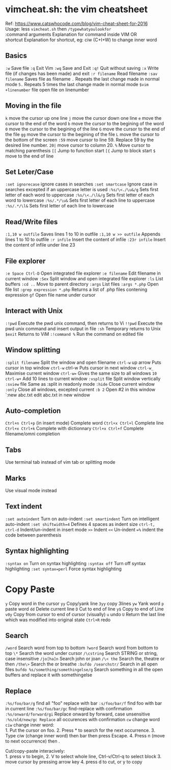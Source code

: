 # vimcheat.sh: the vim cheatsheet
Ref: https://www.catswhocode.com/blog/vim-cheat-sheet-for-2016  
Usage: less `vimcheat.sh` then `/typewhatyoulookfor`  
:command arguments Explanation for command inside VIM OR  
shortcut Explanation for shortcut, eg: ciw (C+I+W) to change inner word  

## Basics
`:w`	Save file
`:q`	Exit Vim
`:wq`   Save and Exit
`:q!`	Quit without saving
`:x`	Write file (if changes has been made) and exit
`:r filename`     Read filename
`:sav  filename`	Saves file as filename
`.`     Repeats the last change made in normal mode
`5.`    Repeats 5 times the last change made in normal mode
`$vim +linenumber` file	open file on linenumber

## Moving in the file
`k` 	move the cursor up one line
`j` 	move the cursor down one line
`e`	    move the cursor to the end of the word
`b`	    move the cursor to the begining of the word
`0`	    move the cursor to the begining of the line
`G`	    move the cursor to the end of the file
`gg`	move the cursor to the begining of the file
`L`	    move the cursor to the bottom of the screen
`:59`	move cursor to line 59. Replace 59 by the desired line number.
`20|`	move cursor to column 20.
`%`	    Move cursor to matching parenthesis
`[[`	Jump to function start
`[{`	Jump to block start
`$`	    move to the end of line

## Set Leter/Case
`:set ignorecase` ignore cases in searches
`:set smartcase` Ignore case in searches excepted if an uppercase letter is used
`:%s/\<./\u&/g` Sets first letter of each word to uppercase
`:%s/\<./\l&/g` Sets first letter of each word to lowercase
`:%s/.*/\u&` Sets first letter of each line to uppercase
`:%s/.*/\l&` Sets first letter of each line to lowercase

## Read/Write files
`:1,10 w outfile` Saves lines 1 to 10 in outfile
`:1,10 w >> outfile` Appends lines 1 to 10 to outfile
`:r infile` Insert the content of infile
`:23r infile` Insert the content of infile under line 23

## File explorer
`:e Space Ctrl-D` Open integrated file explorer
`:e filename` Edit filename in current window
`:Sex` Split window and open integrated file explorer
`:ls` List buffers
`:cd ..` Move to parent directory
`:args` List files
`:args *.php` Open file list
`:grep expression *.php` Returns a list of .php files contening expression
`gf` Open file name under cursor

## Interact with Unix
`:!pwd`     Execute the pwd unix command, then returns to Vi
`!!pwd`     Execute the pwd unix command and insert output in file
`:sh`       Temporary returns to Unix
`$exit`     Returns to ViM
`:!command %`   Run the command on edited file

## Window splitting
`:split filename` Split the window and open filename
`ctrl-w` up arrow Puts cursor in top window
`ctrl-w` ctrl-w Puts cursor in next window
`ctrl-w_` Maximise current window
`ctrl-w=` Gives the same size to all windows
`10 ctrl-w+` Add 10 lines to current window
`:vsplit` file Split window vertically
`:sview` file Same as :split in readonly mode
`:hide` Close current window
`:only` Close all windows, excepted current
`:b 2` Open #2 in this window
`:new abc.txt edit abc.txt in new window

## Auto-completion
`Ctrl+n Ctrl+p` (in insert mode) Complete word
`Ctrl+x Ctrl+l` Complete line
`Ctrl+x Ctrl+k` Complete with dictionnary
`Ctrl+x Ctrl+f` Complete filename/omni completion

## Tabs
Use terminal tab instead of vim tab or splitting mode

## Marks
Use visual mode instead

## Text indent
`:set autoindent` Turn on auto-indent
`:set smartindent` Turn on intelligent auto-indent
`:set shiftwidth=4` Defines 4 spaces as indent size
`ctrl-t, ctrl-d` Indent/un-indent in insert mode
`>>` Indent
`<<` Un-indent
`=%` indent the code between parenthesis

## Syntax highlighting
`:syntax on` Turn on syntax highlighting
`:syntax off` Turn off syntax highlighting
`:set syntax=perl` Force syntax highlighting

# Copy Paste
`y` Copy word in the cursor
`yy` Copy/yank line
`3yy` copy 3lines
`yw` Yank word
`p` paste word
`dd` Delete current line
`D` Cut to end of line
`y$` Copy to end of Line
`v0y` Copy from cursor to end of cursor (visually)
`u`	undo
`U`	Return the last line which was modified into original state
`Ctrl+R`	redo

## Search
`/word`	Search word from top to bottom
`?word`	Search word from bottom to top
`\*`	Search the word under cursor
`/\cstring`	Search STRING or string, case insensitive
`/jo[ha]n`	Search john or joan
`/\< the`	Search the, theatre or then
`/the\>`	Search the or breathe
`:bufdo /searchstr/`	Search in all open files
`bufdo %s/something/somethingelse/g`	Search something in all the open buffers and replace it with somethingelse

## Replace
`:%s/foo/bar/g` 	find all "foo" replace with bar
`:s/foo/bar/f`	find foo with bar in current line
`:%s/foo/bar/gc`	find-replace with confirmation
`:%s/onward/forward/gi`	Replace onward by forward, case unsensitive
`:%s/old/new/gc	Replace` all occurences with confirmation
`cw` change word  
`ciw` change inner word:  
    1. Put the cursor on foo.
    2. Press * to search for the next occurrence.
    3. Type ciw (change inner word) then bar then press Escape.
    4. Press n (move to next occurrence) then . 

Cut/copy-paste interacively:  
    1. press v to begin,
    2. V to select whole line, Ctrl-v/Ctrl-q to select block
    3. move cursor by pressing arrow key
    4. press d to cut, or y to copy
